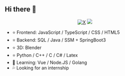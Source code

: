 ## Hi there 👋

<div align="center">
    <a href="https://x.com/Skywalker_Wei"><img src="https://img.shields.io/static/v1?&logo=x&label=&message=@%E9%86%89%E9%9B%AA%E5%AF%92%E5%86%AC&color=black" alt="X"></a>
    <a href="https://space.bilibili.com/288139480"><img src="https://img.shields.io/static/v1?&logo=bilibili&logoColor=00a1d6&label=BiliBli&message=@%E9%86%89%E9%9B%AA%E5%AF%92%E5%86%AC&color=00a1d6"></a>
</div>

- ⭐ Frontend: JavaScript / TypeScript / CSS / HTML5
- ⭐ Backend: SQL / Java / SSM + SpringBoot3
- ⭐ 3D: Blender
- ⭐ Python / C++ / C / C# / Latex
- 🤔 Learning: Vue / Node.JS / Golang
- 💦 Looking for an internship
